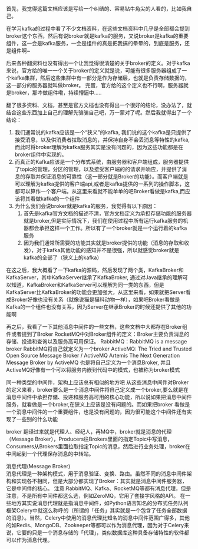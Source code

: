首先，我觉得这篇文档应该是写给一个纠结的、容易钻牛角尖的人看的，比如我自己。

在学习kafka的过程中看了不少文档资料，在这些文档资料中几乎是全部都会提到broker这个东西，然后有说broker就是kafka的服务，又说broker是kafka的重要组件，这一会是kafka服务，一会是组件的真是把我搞的晕晕的，到底是服务，还是组件啊~  

后来各种翻资料也没有得出一个让我觉得很清楚的关于broker的定义。对于kafka来说，官方给的唯一一个关于broker的定义就是说，可能有很多服务器组成了一个kafka集群，然后这些集群中有一部分是作为存储层，也就是负责存储数据的，这一部分的服务器就叫做broker。 完蛋，官方给的这个定义也不行啊，服务器就是broker，那咋做组件嘞，持续懵逼中.....  

翻了很多资料、文档，甚至是官方文档也没有得出一个很好的结论，没办法了，就结合这些东西加上自己的理解先骗骗自己吧，万一蒙对了呢。然后我就得出了一个结论： 

 1. 我们通常说的kafka应该是一个“狭义”的kafka, 我们说的这个kafka是只提供了接受消息，以及供消费者拉取消息的，并保持自身不会丢消息等特性的kafka,而此时将broker理解为kafka服务其实是没有问题的，因为这些功能都是在broker组件中实现的。
 2. 而真正的Kafka应该是一个分布式系统，由服务器和客户端组成，服务器提供了topic的管理，分区的管理，以及接受客户端的的请求并响应，并提供了消息的存取并保证消息的可靠性（这一部分就是Broker的功能）。而客户端就是可以理解为kafka提供的客户端api,或者是kafka提供的一系列的操作脚本，这都可以算作一个客户端。从这里来看就不能单单的吧Broker看做是kafka,而应该将其看做kafka的一个组件
 3. 为什么我们会说broker就是kafka的服务，我觉得有以下原因：
    1. 首先是kafka官方文档的描述不清，官方文档定义为承担存储功能的服务器就是broker,但是实际情况下，我们在使用过程中所有运行kafka服务的机器都会承担这样一个工作。所以有了一个broker就是一个运行着的kafka服务
    2. 因为我们通常所需要的功能其实就是broker提供的功能（消息的存取和收发），对于kafka其他功能的感知并不是很强，所以就感觉broker就是kafka的全部了（狭义上的kafka）

在这之后，我大概看了一下kafka的源码，然后发现了两个类，KafkaBroker和KafkaServer，其中KafkaServer继承了KafkaBroker, 通过对Java继承的理解可以知道，KafkaBroker和KafkaServer可以理解为同一类的东西，但是KafkaServer比KafkaBroker的功能会更加强大，从这里来看，如果就把Server看成Broker好像也没有关系（就像说猫是猫科动物一样），如果吧Broker看做是Kafka的一个组件也没有关系，因为Server在继承Broker的时候还提供了其他的功能啊

再之后，我看了一下其他消息中间件的一些文档，这些文档中大都存在Broker组件或者提到了Broker
RocketMQ中对Broker组件的定义：Broker主要负责消息的存储、投递和查询以及服务高可用保证。
RabbitMQ：RabbitMQ is a message broker   RabbitMQ将自己就定义为一个broker
ActiveMQ: The Tried and Trusted Open Source Message Broker /  ActiveMQ Artemis  The Next Generation Message Broker by ActiveMQ  也是将自己定义为一个消息Broker, 并且ActiveMQ好像有一个可以将服务内嵌到代码中的模式，也被称为broker模式


同一种类型的中间件，架构上应该总有相似的地方吧
从这些消息中间件对Broker的定义来看，broker要么是一个消息中间件将自己定义成一个broker,要么就是在消息中间件中承担存储、投递和服务高可用的核心功能，所以说如果把消息中间件服务，就看做是一个broker,在狭义上应该是没有问题的。而如果把broker 看做是一个消息中间件的一个重要组件，也是没有问题的，因为很可能这个中间件还有实现了一些别的什么功能

broker 翻译过来就是代理人、经纪人，再MQ中，broker就是消息的代理（Message Broker），Producers往Brokers里面的指定Topic中写消息，Consumers从Brokers里面拉取指定Topic的消息，然后进行业务处理，broker在中间起到一个代理保存消息的中转站。


消息代理(Message Broker)  
消息代理是一种架构模式，用于消息验证、变换、路由。虽然不同的消息中间件架构和实现各不相同，但是大部分都实现了Broker：其实就是消息中间件服务器，它是中间件的核心。
注意:RabbitMQ、Kafka、RocketMQ等都有消息代理，但是注意，不是所有中间件都这么选，例如ZeroMQ，它用了套接字风格的API。
在一些地方其实说消息代理就是指消息中间件，如Python语言知名的分布式任务队列框架Celery中就这么称呼的（所谓的「任务」其实就是一个包含了任务全部数据的消息）。当然，Celery中使用的消息代理比知名的消息中间件范围广得多，其他的如Redis、MongoDB、Zookeeper等都可以作为消息代理，因为对于Celery来说，它要的只是一个消息存储的「代理」，类似数据库这种具备存储特性的软件都可以作为消息代理。
